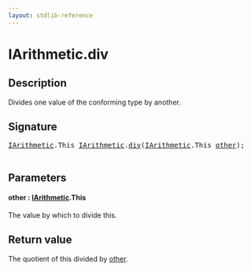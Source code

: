 ```yaml
---
layout: stdlib-reference
---
```


# IArithmetic\.div

## Description

Divides one value of the conforming type by another.



## Signature 

<pre>
<a href="index.html" class="code_type">IArithmetic</a>.<span class="code_keyword">This</span> <a href="index.html" class="code_type">IArithmetic</a>.<a href="div.html">div</a>(<a href="index.html" class="code_type">IArithmetic</a>.<span class="code_keyword">This</span> <a href="div.html#decl-other" class="code_param">other</a>);

</pre>

## Parameters

####  <a id="decl-other"></a>other  : [IArithmetic](index)\.This
The value by which to divide <span class='code'>this</span>.


## Return value
The quotient of <span class='code'>this</span> divided by <span class='code'><a href="div.html#decl-other" class="code_param">other</a></span>.


